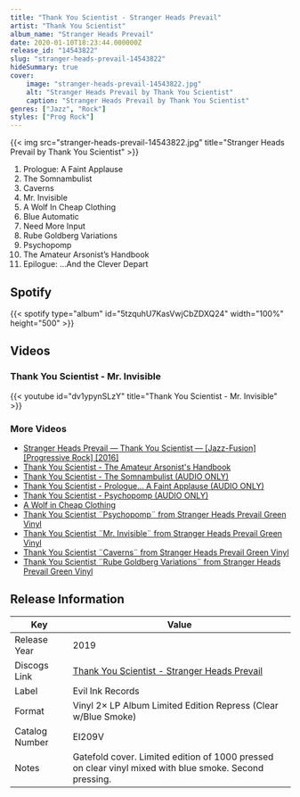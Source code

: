 ```yaml
---
title: "Thank You Scientist - Stranger Heads Prevail"
artist: "Thank You Scientist"
album_name: "Stranger Heads Prevail"
date: 2020-01-10T18:23:44.000000Z
release_id: "14543822"
slug: "stranger-heads-prevail-14543822"
hideSummary: true
cover:
    image: "stranger-heads-prevail-14543822.jpg"
    alt: "Stranger Heads Prevail by Thank You Scientist"
    caption: "Stranger Heads Prevail by Thank You Scientist"
genres: ["Jazz", "Rock"]
styles: ["Prog Rock"]
---
```


{{< img src="stranger-heads-prevail-14543822.jpg" title="Stranger Heads Prevail by Thank You Scientist" >}}

<!-- section break -->

1. Prologue: A Faint Applause
2. The Somnambulist
3. Caverns
4. Mr. Invisible
5. A Wolf In Cheap Clothing
6. Blue Automatic
7. Need More Input
8. Rube Goldberg Variations
9. Psychopomp
10. The Amateur Arsonist’s Handbook
11. Epilogue: …And the Clever Depart

<!-- section break -->


## Spotify
{{< spotify type="album" id="5tzquhU7KasVwjCbZDXQ24" width="100%" height="500" >}}



## Videos
### Thank You Scientist - Mr. Invisible
{{< youtube id="dv1ypynSLzY" title="Thank You Scientist - Mr. Invisible" >}}<br>

### More Videos

- [Stranger Heads Prevail — Thank You Scientist — [Jazz-Fusion] [Progressive Rock] [2016]](https://www.youtube.com/watch?v=df6lSXzv9lI)
- [Thank You Scientist - The Amateur Arsonist's Handbook](https://www.youtube.com/watch?v=B97Ifr9pPy4)
- [Thank You Scientist - The Somnambulist (AUDIO ONLY)](https://www.youtube.com/watch?v=Ip9Edh6pwkM)
- [Thank You Scientist - Prologue... A Faint Applause (AUDIO ONLY)](https://www.youtube.com/watch?v=OIwNiP0BeRc)
- [Thank You Scientist - Psychopomp (AUDIO ONLY)](https://www.youtube.com/watch?v=LK8JgjNxumo)
- [A Wolf in Cheap Clothing](https://www.youtube.com/watch?v=T9PpxCshuC0)
- [Thank You Scientist ¨Psychopomp¨ from Stranger Heads Prevail Green Vinyl](https://www.youtube.com/watch?v=AC_kliYTiTc)
- [Thank You Scientist ¨Mr. Invisible¨ from Stranger Heads Prevail Green Vinyl](https://www.youtube.com/watch?v=WL2IgxzWgUE)
- [Thank You Scientist ¨Caverns¨ from Stranger Heads Prevail Green Vinyl](https://www.youtube.com/watch?v=DN6sJ0WYwlw)
- [Thank You Scientist ¨Rube Goldberg Variations¨ from Stranger Heads Prevail Green Vinyl](https://www.youtube.com/watch?v=f54m5AUEuzc)


## Release Information
|  Key           | Value                                                |
| ---------------| ---------------------------------------------------- |
| Release Year   | 2019                                   |
| Discogs Link   | [Thank You Scientist - Stranger Heads Prevail](https://www.discogs.com/release/14543822-Thank-You-Scientist-Stranger-Heads-Prevail) |
| Label          | Evil Ink Records |
| Format         | Vinyl 2× LP Album Limited Edition Repress (Clear w/Blue Smoke) |
| Catalog Number | EI209V |
| Notes | Gatefold cover. Limited edition of 1000 pressed on clear vinyl mixed with blue smoke. Second pressing. |